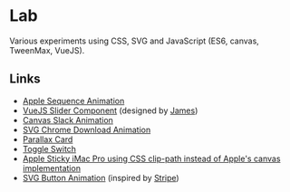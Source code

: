 # Lab

Various experiments using CSS, SVG and JavaScript (ES6, canvas, TweenMax, VueJS).

## Links

- [Apple Sequence Animation](https://spharian.vercel.app/lab/apple-scroll-sequence-animation)
- [VueJS Slider Component](https://spharian.vercel.app/lab/price-range) (designed by [James](https://dribbble.com/shots/4226934-The-contact-form-that-never-lived))
- [Canvas Slack Animation](https://spharian.vercel.app/lab/slack-animation)
- [SVG Chrome Download Animation](https://spharian.vercel.app/lab/chrome-download-animation)
- [Parallax Card](https://spharian.vercel.app/lab/yellow-card-3d-parallax.html)
- [Toggle Switch](https://spharian.vercel.app/lab/toggle-switch)
- [Apple Sticky iMac Pro using CSS clip-path instead of Apple's canvas implementation](https://spharian.vercel.app/lab/apple-sticky-imac-pro.html)
- [SVG Button Animation](https://spharian.vercel.app/lab/button-svg-hover.html) (inspired by [Stripe](https://stripe.com))
